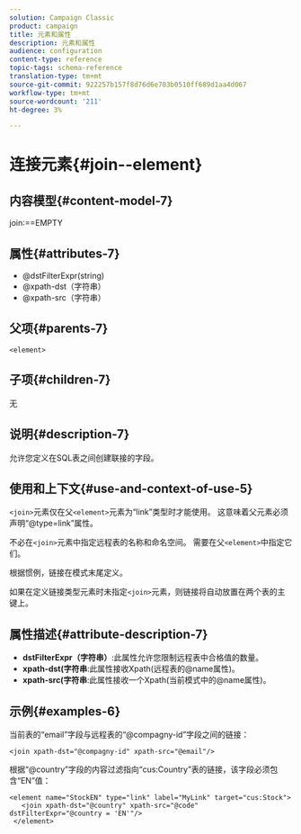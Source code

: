 ```yaml
---
solution: Campaign Classic
product: campaign
title: 元素和属性
description: 元素和属性
audience: configuration
content-type: reference
topic-tags: schema-reference
translation-type: tm+mt
source-git-commit: 922257b157f8d76d6e703b0510ff689d1aa4d067
workflow-type: tm+mt
source-wordcount: '211'
ht-degree: 3%

---
```



# 连接元素{#join--element}

## 内容模型{#content-model-7}

join:==EMPTY

## 属性{#attributes-7}

* @dstFilterExpr(string)
* @xpath-dst（字符串）
* @xpath-src（字符串）

## 父项{#parents-7}

`<element>`

## 子项{#children-7}

无

## 说明{#description-7}

允许您定义在SQL表之间创建联接的字段。

## 使用和上下文{#use-and-context-of-use-5}

`<join>`元素仅在父`<element>`元素为“link”类型时才能使用。 这意味着父元素必须声明“@type=link”属性。

不必在`<join>`元素中指定远程表的名称和命名空间。 需要在父`<element>`中指定它们。

根据惯例，链接在模式末尾定义。

如果在定义链接类型元素时未指定`<join>`元素，则链接将自动放置在两个表的主键上。

## 属性描述{#attribute-description-7}

* **dstFilterExpr（字符串）**:此属性允许您限制远程表中合格值的数量。
* **xpath-dst(字符串**:此属性接收Xpath(远程表的@name属性)。
* **xpath-src(字符串**:此属性接收一个Xpath(当前模式中的@name属性)。

## 示例{#examples-6}

当前表的“email”字段与远程表的“@compagny-id”字段之间的链接：

```
<join xpath-dst="@compagny-id" xpath-src="@email"/>
```

根据“@country”字段的内容过滤指向“cus:Country”表的链接，该字段必须包含“EN”值：

```
<element name="StockEN" type="link" label="MyLink" target="cus:Stock">
   <join xpath-dst="@country" xpath-src="@code" dstFilterExpr="@country = 'EN'"/>
 </element>
```
